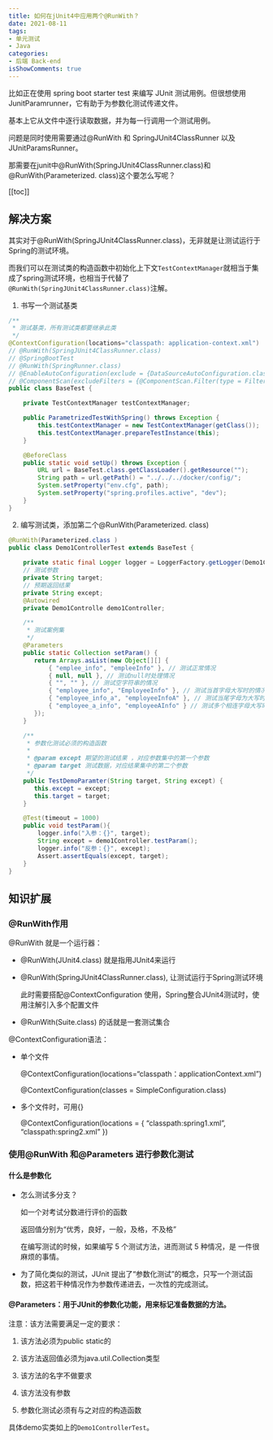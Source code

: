 ```yaml
---
title: 如何在jUnit4中应用两个@RunWith？
date: 2021-08-11
tags:
- 单元测试
- Java
categories:
- 后端 Back-end
isShowComments: true
---
```


<Boxx/>

比如正在使用 spring boot starter test 来编写 JUnit 测试用例。但很想使用 JunitParamrunner，它有助于为参数化测试传递文件。

基本上它从文件中逐行读取数据，并为每一行调用一个测试用例。

问题是同时使用需要通过@RunWith 和 SpringJUnit4ClassRunner 以及 JUnitParamsRunner。

那需要在junit中@RunWith(SpringJUnit4ClassRunner.class)和@RunWith(Parameterized. class)这个要怎么写呢？

<!-- more -->

[[toc]]

## 解决方案

其实对于@RunWith(SpringJUnit4ClassRunner.class)，无非就是让测试运行于Spring的测试环境。

而我们可以在测试类的构造函数中初始化上下文`TestContextManager`就相当于集成了spring测试环境，也相当于代替了`@RunWith(SpringJUnit4ClassRunner.class)`注解。

1. 书写一个测试基类

```java
/**
 * 测试基类，所有测试类都要继承此类
 */
@ContextConfiguration(locations="classpath: application-context.xml")
// @RunWith(SpringJUnit4ClassRunner.class)
// @SpringBootTest
// @RunWith(SpringRunner.class)
// @EnableAutoConfiguration(exclude = {DataSourceAutoConfiguration.class})
// @ComponentScan(excludeFilters = {@ComponentScan.Filter(type = FilterType.ASSIGNABLE_TYPE, classes = {XxlJobConfig.class})})
public class BaseTest {

    private TestContextManager testContextManager;

    public ParametrizedTestWithSpring() throws Exception {
        this.testContextManager = new TestContextManager(getClass());
        this.testContextManager.prepareTestInstance(this);
    }

    @BeforeClass
    public static void setUp() throws Exception {
        URL url = BaseTest.class.getClassLoader().getResource("");
        String path = url.getPath() = "../../../docker/config/";
        System.setProperty("env.cfg", path);
        System.setProperty("spring.profiles.active", "dev");
    }
}
```

2. 编写测试类，添加第二个@RunWith(Parameterized. class)

```java
@RunWith(Parameterized.class )
public class Demo1ControllerTest extends BaseTest {
    
    private static final Logger logger = LoggerFactory.getLogger(Demo1ControllerTest.class);
    // 测试参数
    private String target;
    // 预期返回结果
    private String except;
    @Autowired
    private Demo1Controlle demo1Controller;

    /**
     * 测试案例集
     */
    @Parameters
    public static Collection setParam() {
       return Arrays.asList(new Object[][] { 
           { "emplee_info", "empleeInfo" }, // 测试正常情况
           { null, null }, // 测试null时处理情况
           { "", "" }, // 测试空字符串的情况
           { "employee_info", "EmployeeInfo" }, // 测试当首字母大写时的情况
           { "employee_info_a", "employeeInfoA" }, // 测试当尾字母为大写时的情况
           { "employee_a_info", "employeeAInfo" } // 测试多个相连字母大写时的情况
       });
    }

    /**
     * 参数化测试必须的构造函数
     *
     * @param except 期望的测试结果 ，对应参数集中的第一个参数
     * @param target 测试数据，对应结果集中的第二个参数
     */
    public TestDemoParamter(String target, String except) {
       this.except = except;
       this.target = target;
    }

    @Test(timeout = 1000)
    public void testParam(){
        logger.info("入参：{}", target);
        String except = demo1Controller.testParam();
        logger.info("反参：{}", except);
        Assert.assertEquals(except, target);
    }
}
```

## 知识扩展

### @RunWith作用

@RunWith 就是一个运行器：

- @RunWith(JUnit4.class) 就是指用JUnit4来运行

- @RunWith(SpringJUnit4ClassRunner.class), 让测试运行于Spring测试环境

  此时需要搭配@ContextConfiguration 使用，Spring整合JUnit4测试时，使用注解引入多个配置文件

- @RunWith(Suite.class) 的话就是一套测试集合

@ContextConfiguration语法：

- 单个文件

  @ContextConfiguration(locations=“classpath：applicationContext.xml”)

  @ContextConfiguration(classes = SimpleConfiguration.class)

- 多个文件时，可用{}
  
  @ContextConfiguration(locations = { “classpath:spring1.xml”, “classpath:spring2.xml” })

### 使用@RunWith 和@Parameters 进行参数化测试

#### 什么是参数化

- 怎么测试多分支？

  如一个对考试分数进行评价的函数

  返回值分别为“优秀，良好，一般，及格，不及格”

  在编写测试的时候，如果编写 5 个测试方法，进而测试 5 种情况，是 一件很麻烦的事情。

- 为了简化类似的测试，JUnit 提出了“参数化测试”的概念，只写一个测试函 数，把这若干种情况作为参数传递进去，一次性的完成测试。

#### @Parameters：用于JUnit的参数化功能，用来标记准备数据的方法。

注意：该方法需要满足一定的要求：

1. 该方法必须为public static的

2. 该方法返回值必须为java.util.Collection类型

3. 该方法的名字不做要求

4. 该方法没有参数

5. 参数化测试必须有与之对应的构造函数

具体demo实类如上的`Demo1ControllerTest`。

